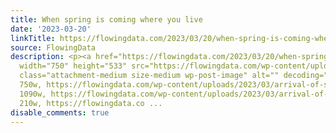 ```yaml
---
title: When spring is coming where you live
date: '2023-03-20'
linkTitle: https://flowingdata.com/2023/03/20/when-spring-is-coming-where-you-live/
source: FlowingData
description: <p><a href="https://flowingdata.com/2023/03/20/when-spring-is-coming-where-you-live/"><img
  width="750" height="533" src="https://flowingdata.com/wp-content/uploads/2023/03/arrival-of-spring-leaves-750x533.png"
  class="attachment-medium size-medium wp-post-image" alt="" decoding="async" srcset="https://flowingdata.com/wp-content/uploads/2023/03/arrival-of-spring-leaves-750x533.png
  750w, https://flowingdata.com/wp-content/uploads/2023/03/arrival-of-spring-leaves-1090x775.png
  1090w, https://flowingdata.com/wp-content/uploads/2023/03/arrival-of-spring-leaves-210x149.png
  210w, https://flowingdata.co ...
disable_comments: true
---
```

<p><a href="https://flowingdata.com/2023/03/20/when-spring-is-coming-where-you-live/"><img width="750" height="533" src="https://flowingdata.com/wp-content/uploads/2023/03/arrival-of-spring-leaves-750x533.png" class="attachment-medium size-medium wp-post-image" alt="" decoding="async" srcset="https://flowingdata.com/wp-content/uploads/2023/03/arrival-of-spring-leaves-750x533.png 750w, https://flowingdata.com/wp-content/uploads/2023/03/arrival-of-spring-leaves-1090x775.png 1090w, https://flowingdata.com/wp-content/uploads/2023/03/arrival-of-spring-leaves-210x149.png 210w, https://flowingdata.co ...